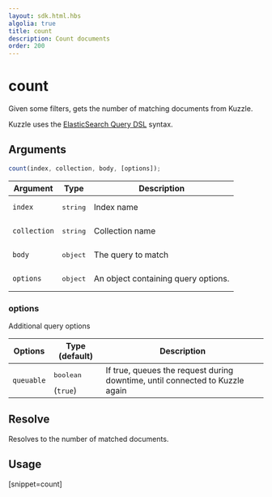 ```yaml
---
layout: sdk.html.hbs
algolia: true
title: count
description: Count documents
order: 200
---
```


# count

Given some filters, gets the number of matching documents from Kuzzle.

Kuzzle uses the [ElasticSearch Query DSL](https://www.elastic.co/guide/en/elasticsearch/reference/5.6/query-dsl.html) syntax.

## Arguments

```javascript
count(index, collection, body, [options]);
```

| Argument | Type | Description |
| --- | --- | --- |
| `index` | <pre>string</pre> | Index name |
| `collection` | <pre>string</pre> | Collection name |
| `body` | <pre>object</pre> | The query to match |
| `options` | <pre>object</pre> | An object containing query options. |

### options

Additional query options

| Options | Type (default) | Description |
| --- | --- | --- |
| `queuable` | <pre>boolean</pre> (`true`) | If true, queues the request during downtime, until connected to Kuzzle again |

## Resolve

Resolves to the number of matched documents.

## Usage

[snippet=count]


